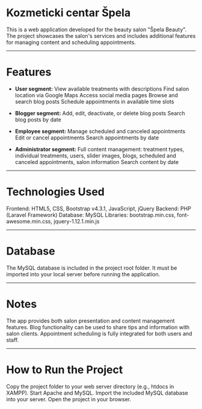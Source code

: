 # Kozmeticki centar Špela

This is a web application developed for the beauty salon "Špela Beauty". The project showcases the salon's services and includes additional features for managing content and scheduling appointments.

---

# Features

- **User segment:**
    View available treatments with descriptions
    Find salon location via Google Maps
    Access social media pages
    Browse and search blog posts
    Schedule appointments in available time slots  

- **Blogger segment:**
    Add, edit, deactivate, or delete blog posts
    Search blog posts by date

- **Employee segment:**
    Manage scheduled and canceled appointments
    Edit or cancel appointments
    Search appointments by date

- **Administrator segment:**
    Full content management: treatment types, individual treatments, users, slider images, blogs, scheduled and canceled appointments, salon information
    Search content by date

---

# Technologies Used

Frontend: HTML5, CSS, Bootstrap v4.3.1, JavaScript, jQuery
Backend: PHP (Laravel Framework)
Database: MySQL
Libraries: bootstrap.min.css, font-awesome.min.css, jquery-1.12.1.min.js

---

# Database

The MySQL database is included in the project root folder. It must be imported into your local server before running the application.

---

# Notes

The app provides both salon presentation and content management features.
Blog functionality can be used to share tips and information with salon clients.
Appointment scheduling is fully integrated for both users and staff.

---

# How to Run the Project

Copy the project folder to your web server directory (e.g., htdocs in XAMPP).
Start Apache and MySQL.
Import the included MySQL database into your server.
Open the project in your browser.
